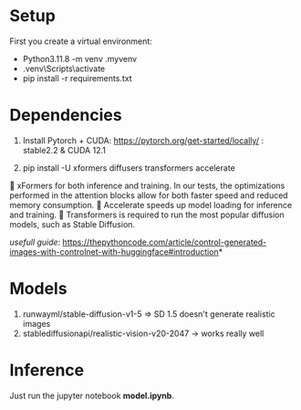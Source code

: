 # Setup

First you create a virtual environment: 
- Python3.11.8 -m venv .myvenv
- .venv\Scripts\activate
- pip install -r requirements.txt

# Dependencies

1. Install Pytorch + CUDA: https://pytorch.org/get-started/locally/ : stable2.2 & CUDA 12.1

2. pip install -U xformers diffusers transformers accelerate

🤗 xFormers for both inference and training. In our tests, the optimizations performed in the attention blocks allow for both faster speed and reduced memory consumption.
🤗 Accelerate speeds up model loading for inference and training.
🤗 Transformers is required to run the most popular diffusion models, such as Stable Diffusion.

*usefull guide*: https://thepythoncode.com/article/control-generated-images-with-controlnet-with-huggingface#introduction*

# Models

1. runwayml/stable-diffusion-v1-5 => SD 1.5 doesn't generate realistic images
2. stablediffusionapi/realistic-vision-v20-2047 -> works really well

# Inference
Just run the jupyter notebook **model.ipynb**. 
